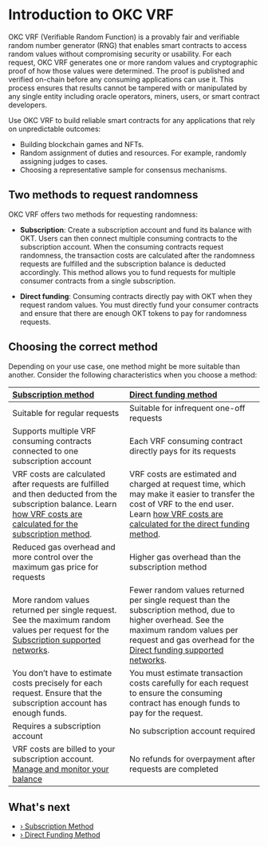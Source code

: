 # Introduction to OKC VRF

OKC VRF (Verifiable Random Function) is a provably fair and verifiable random number generator (RNG) that enables smart contracts to access random values without compromising security or usability. For each request, OKC VRF generates one or more random values and cryptographic proof of how those values were determined. The proof is published and verified on-chain before any consuming applications can use it. This process ensures that results cannot be tampered with or manipulated by any single entity including oracle operators, miners, users, or smart contract developers.

Use OKC VRF to build reliable smart contracts for any applications that rely on unpredictable outcomes:

- Building blockchain games and NFTs.
- Random assignment of duties and resources. For example, randomly assigning judges to cases.
- Choosing a representative sample for consensus mechanisms.

## Two methods to request randomness

OKC VRF  offers two methods for requesting randomness:

- **Subscription**: Create a subscription account and fund its balance with OKT. Users can then connect multiple consuming contracts to the subscription account. When the consuming contracts request randomness, the transaction costs are calculated after the randomness requests are fulfilled and the subscription balance is deducted accordingly. This method allows you to fund requests for multiple consumer contracts from a single subscription.

- **Direct funding**: Consuming contracts directly pay with OKT when they request random values. You must directly fund your consumer contracts and ensure that there are enough OKT tokens to pay for randomness requests.

## Choosing the correct method

Depending on your use case, one method might be more suitable than another. Consider the following characteristics when you choose a method:

| [Subscription method](../Subscription-Method/Subscription.md) | [Direct funding method](../Direct-Funding-Method/Direct-Funding-Method.md) |
| :----------------------------------------------------------- | :----------------------------------------------------------- |
| Suitable for regular requests                                | Suitable for infrequent one-off requests                     |
| Supports multiple VRF consuming contracts connected to one subscription account | Each VRF consuming contract directly pays for its requests   |
| VRF costs are calculated after requests are fulfilled and then deducted from the subscription balance. Learn [how VRF costs are calculated for the subscription method](.../Subscription-Method/Subscription.md). | VRF costs are estimated and charged at request time, which may make it easier to transfer the cost of VRF to the end user. Learn [how VRF costs are calculated for the direct funding method](../Direct-Funding-Method/Supported-Networks.md). |
| Reduced gas overhead and more control over the maximum gas price for requests | Higher gas overhead than the subscription method             |
| More random values returned per single request. See the maximum random values per request for the [Subscription supported networks](../Subscription-Method/Supported-Networks.md). | Fewer random values returned per single request than the subscription method, due to higher overhead. See the maximum random values per request and gas overhead for the [Direct funding supported networks](../Direct-Funding-Method/Supported-Networks.md). |
| You don’t have to estimate costs precisely for each request. Ensure that the subscription account has enough funds. | You must estimate transaction costs carefully for each request to ensure the consuming contract has enough funds to pay for the request. |
| Requires a subscription account                              | No subscription account required                             |
| VRF costs are billed to your subscription account. [Manage and monitor your balance](.../Subscription-Method/Subscription.mdi) | No refunds for overpayment after requests are completed      |


## What's next

- [› Subscription Method](.../Subscription-Method/Subscription.md)
- [› Direct Funding Method](../Direct-Funding-Method/Direct-Funding-Method.md)

  





